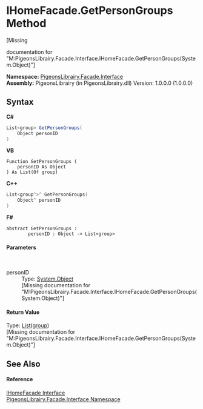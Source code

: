# IHomeFacade.GetPersonGroups Method 
 

\[Missing <summary> documentation for "M:PigeonsLibrairy.Facade.Interface.IHomeFacade.GetPersonGroups(System.Object)"\]

**Namespace:**&nbsp;<a href="0bd0bf76-0a1d-3924-30ff-4e9d41df9d8e">PigeonsLibrairy.Facade.Interface</a><br />**Assembly:**&nbsp;PigeonsLibrairy (in PigeonsLibrairy.dll) Version: 1.0.0.0 (1.0.0.0)

## Syntax

**C#**<br />
``` C#
List<group> GetPersonGroups(
	Object personID
)
```

**VB**<br />
``` VB
Function GetPersonGroups ( 
	personID As Object
) As List(Of group)
```

**C++**<br />
``` C++
List<group^>^ GetPersonGroups(
	Object^ personID
)
```

**F#**<br />
``` F#
abstract GetPersonGroups : 
        personID : Object -> List<group> 

```


#### Parameters
&nbsp;<dl><dt>personID</dt><dd>Type: <a href="http://msdn2.microsoft.com/en-us/library/e5kfa45b" target="_blank">System.Object</a><br />\[Missing <param name="personID"/> documentation for "M:PigeonsLibrairy.Facade.Interface.IHomeFacade.GetPersonGroups(System.Object)"\]</dd></dl>

#### Return Value
Type: <a href="http://msdn2.microsoft.com/en-us/library/6sh2ey19" target="_blank">List</a>(<a href="30daa006-0f38-7d8e-5d44-43f8187b044c">group</a>)<br />\[Missing <returns> documentation for "M:PigeonsLibrairy.Facade.Interface.IHomeFacade.GetPersonGroups(System.Object)"\]

## See Also


#### Reference
<a href="07480942-aa4f-eca2-d2c7-a48132506aac">IHomeFacade Interface</a><br /><a href="0bd0bf76-0a1d-3924-30ff-4e9d41df9d8e">PigeonsLibrairy.Facade.Interface Namespace</a><br />